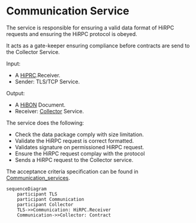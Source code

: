 # Communication Service

The service is responsible for ensuring a valid data format of HiRPC requests and ensuring the HiRPC protocol is obeyed. 

It acts as a gate-keeper ensuring compliance before contracts are send to the Collector Service.

Input: 

  - A [HiPRC](/documents/protocols/hibon/Hash_invariant_Remote_Procedure_Call.md).Receiver.
  - Sender: TLS/TCP Service.

Output:

  - A [HiBON](/documents/protocols/hibon/Hash_invariant_Binary_Object_Notation.md) Document. 
  - Receiver: [Collector](/documents/architecture/Collector.md) Service.

The service does the following:

  - Check the data package comply with size limitation.
  - Validate the HiRPC request is correct formatted.
  - Validates signature on permissioned HiRPC request. 
  - Ensure the HiRPC request complay with the protocol
  - Sends a HiRPC request to the Collector service.

The acceptance criteria specification can be found in [Communication_services](/bdd/tagion/testbench/services/Communication_service.md).

```mermaid
sequenceDiagram
    participant TLS
    participant Communication
    participant Collector
    TLS->>Communication: HiRPC.Receiver
    Communication->>Collector: Contract
```